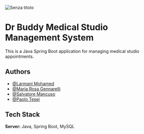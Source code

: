 ![Senza titolo](https://user-images.githubusercontent.com/116734507/222273644-e3a2164a-9358-4160-bfe7-5d95447e267f.png)

# Dr Buddy Medical Studio Management System

This is a Java Spring Boot application for managing medical studio appointments.


## Authors

- [@Larmani Mohamed](https://github.com/mohamedlarmani)
- [@Maria Rosa Gennarelli](https://github.com/maria-rosa-gennarelli)
- [@Salvatore Mancuso](https://github.com/salvatoremancuso2003)
- [@Paolo Tesei](https://github.com/ncorbu1)





## Tech Stack


**Server:** Java, Spring Boot, MySQL

